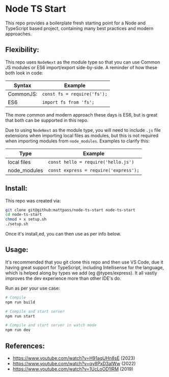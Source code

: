# Node TS Start

This repo provides a boilerplate fresh starting point for a Node and TypeScript based project, containing many best practices and modern approaches.

## Flexibility:

This repo uses `NodeNext` as the module type so that you can use Common JS modules or ES6 import/export side-by-side. A reminder of how these both look in code:

| Syntax      | Example                     |
| ----------- | --------------------------- |
| CommonJS:   | `const fs = require('fs');` |
| ES6         | `import fs from 'fs';`      |

The more common and modern approach these days is ES6, but is great that both can be supported in this repo.

Due to using `NodeNext` as the module type, you will need to include `.js` file extensions when importing local files as modules, but this is not required when importing modules from `node_modules`. Examples to clarify this:

| Type         | Example                               |
| ------------ | ------------------------------------- |
| local files  | `const hello = require('hello.js')`   |
| node_modules | `const express = require('express');` |

## Install:
This repo was created via:

```bash
git clone git@github:mattpass/node-ts-start node-ts-start
cd node-ts-start
chmod + x setup.sh
./setup.sh
```

Once it's install,ed, you can then use as per info below.

## Usage:

It's recommended that you git clone this repo and then use VS Code, due it having great support for TypeScript, including Intellisense for the language, which is helped along by types we add (eg @types/express). It all vastly improves the dev experience more than other IDE's do.

Run as per your use case:

```bash
# Compile
npm run build      

# Compile and start server
npm run start

# Compile and start server in watch mode
npm run dev
```

## References:

- https://www.youtube.com/watch?v=H91aqUHn8sE (2023)
- https://www.youtube.com/watch?v=qy8PxD3alWw (2022)
- https://www.youtube.com/watch?v=1UcLoOD1lRM (2019)
